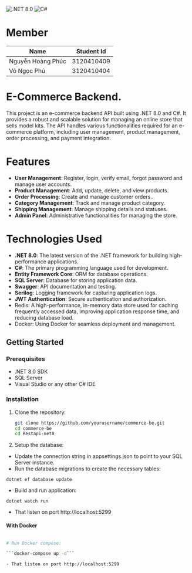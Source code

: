![.NET 8.0](https://img.shields.io/badge/.NET-8.0-blue.svg)
![C#](https://img.shields.io/badge/language-C%23-blue.svg)

# Member

| Name            | Student Id     | 
|-----------------|--------------- |
|Nguyễn Hoàng Phúc| 3120410409     |
|Võ Ngọc Phú      | 3120410404     |

# E-Commerce Backend.
This project is an e-commerce backend API built using .NET 8.0 and C#. It provides a robust and scalable solution for managing an online store that sells model kits. The API handles various functionalities required for an e-commerce platform, including user management, product management, order processing, and payment integration.



# Features

- **User Management**: Register, login, verify email, forgot password and manage user accounts.
- **Product Management**: Add, update, delete, and view products.
- **Order Processing**: Create and manage customer orders..
- **Category Management**: Track and manage product category.
- **Shipping Management**: Manage shipping details and statuses.
- **Admin Panel**: Administrative functionalities for managing the store.

# Technologies Used

- **.NET 8.0**: The latest version of the .NET framework for building high-performance applications.
- **C#**: The primary programming language used for development.
- **Entity Framework Core**: ORM for database operations.
- **SQL Server**: Database for storing application data.
- **Swagger**: API documentation and testing.
- **Serilog**: Logging framework for capturing application logs.
- **JWT Authentication**: Secure authentication and authorization.
- Redis: A high-performance, in-memory data store used for caching frequently accessed data, improving application response time, and reducing database load.
- Docker: Using Docker for seamless deployment and management.

## Getting Started

### Prerequisites

- .NET 8.0 SDK
- SQL Server
- Visual Studio or any other C# IDE

### Installation

1. Clone the repository:
   ```sh
   git clone https://github.com/yourusername/commerce-be.git
   cd commerce-be
   cd Restapi-net8

2. Setup the database:
- Update the connection string in appsettings.json to point to your SQL Server instance.
- Run the database migrations to create the necessary tables:

```dotnet ef database update```

- Build and run application: 

```dotnet watch run```

- That listen on port http://localhost:5299

#### With Docker

```sh git clone https://github.com/yourusername/commerce-be.git cd commerce-be cd Restapi-net8

# Run Docker compose:

```docker-compose up -d```

- That listen on port http://localhost:5299
